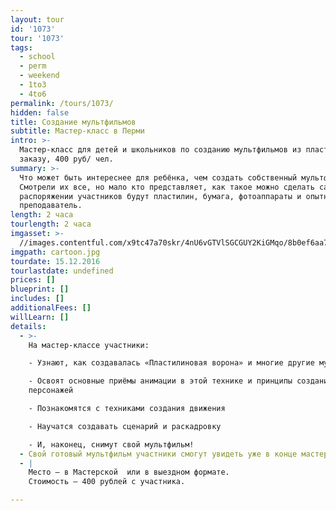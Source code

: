 ```yaml
---
layout: tour
id: '1073'
tour: '1073'
tags:
  - school
  - perm
  - weekend
  - 1to3
  - 4to6
permalink: /tours/1073/
hidden: false
title: Создание мультфильмов
subtitle: Мастер-класс в Перми
intro: >-
  Мастер-класс для детей и школьников по созданию мультфильмов из пластилина. По
  заказу, 400 руб/ чел.
summary: >-
  Что может быть интереснее для ребёнка, чем создать собственный мультфильм?
  Смотрели их все, но мало кто представляет, как такое можно сделать самому. В
  распоряжении участников будут пластилин, бумага, фотоаппараты и опытный
  преподаватель.
length: 2 часа
tourlength: 2 часа
imgasset: >-
  //images.contentful.com/x9tc47a70skr/4nU6vGTVlSGCGUY2KiGMqo/8b0ef6aa75f4a8f479abae6d71e2375b/cartoon.jpg
imgpath: cartoon.jpg
tourdate: 15.12.2016
tourlastdate: undefined
prices: []
blueprint: []
includes: []
additionalFees: []
willLearn: []
details:
  - >-
    На мастер-классе участники:

    - Узнают, как создавалась «Пластилиновая ворона» и многие другие мультфильмы

    - Освоят основные приёмы анимации в этой технике и принципы создания
    персонажей

    - Познакомятся с техниками создания движения

    - Научатся создавать сценарий и раскадровку 

    - И, наконец, снимут свой мультфильм!
  - Свой готовый мультфильм участники смогут увидеть уже в конце мастер-класса.
  - |
    Место – в Мастерской  или в выездном формате. 
    Стоимость – 400 рублей с участника.

---
```

